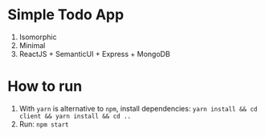 # Simple Todo App

1. Isomorphic
2. Minimal
3. ReactJS + SemanticUI + Express + MongoDB

# How to run

1. With `yarn` is alternative to `npm`, install dependencies: `yarn install && cd client && yarn install && cd ..`
2. Run: `npm start`
